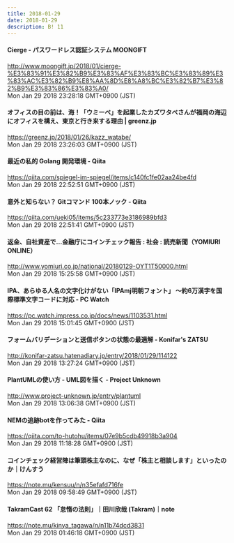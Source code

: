 ```yaml
---
title: 2018-01-29
date: 2018-01-29
description: B! 11
---
```


#### Cierge - パスワードレス認証システム MOONGIFT
http://www.moongift.jp/2018/01/cierge-%E3%83%91%E3%82%B9%E3%83%AF%E3%83%BC%E3%83%89%E3%83%AC%E3%82%B9%E8%AA%8D%E8%A8%BC%E3%82%B7%E3%82%B9%E3%83%86%E3%83%A0/<br>
Mon Jan 29 2018 23:28:18 GMT+0900 (JST)<br>


#### オフィスの目の前は、海！「ウミーベ」を起業したカズワタベさんが福岡の海辺にオフィスを構え、東京と行き来する理由 | greenz.jp
https://greenz.jp/2018/01/26/kazz_watabe/<br>
Mon Jan 29 2018 23:26:03 GMT+0900 (JST)<br>


#### 最近の私的 Golang 開発環境 - Qiita
https://qiita.com/spiegel-im-spiegel/items/c140fc1fe02aa24be4fd<br>
Mon Jan 29 2018 22:52:51 GMT+0900 (JST)<br>


#### 意外と知らない？ Gitコマンド 100本ノック - Qiita
https://qiita.com/ueki05/items/5c233773e3186989bfd3<br>
Mon Jan 29 2018 22:51:41 GMT+0900 (JST)<br>


#### 返金、自社資産で…金融庁にコインチェック報告 : 社会 : 読売新聞（YOMIURI ONLINE）
http://www.yomiuri.co.jp/national/20180129-OYT1T50000.html<br>
Mon Jan 29 2018 15:25:58 GMT+0900 (JST)<br>


#### IPA、あらゆる人名の文字化けがない「IPAmj明朝フォント」 ～約6万漢字を国際標準文字コードに対応 - PC Watch
https://pc.watch.impress.co.jp/docs/news/1103531.html<br>
Mon Jan 29 2018 15:01:45 GMT+0900 (JST)<br>


#### フォームバリデーションと送信ボタンの状態の最適解 - Konifar's ZATSU
http://konifar-zatsu.hatenadiary.jp/entry/2018/01/29/114122<br>
Mon Jan 29 2018 13:27:24 GMT+0900 (JST)<br>


#### PlantUMLの使い方 - UML図を描く - Project Unknown
http://www.project-unknown.jp/entry/plantuml<br>
Mon Jan 29 2018 13:06:38 GMT+0900 (JST)<br>


#### NEMの追跡botを作ってみた - Qiita
https://qiita.com/to-hutohu/items/07e9b5cdb49918b3a904<br>
Mon Jan 29 2018 11:18:28 GMT+0900 (JST)<br>


#### コインチェック経営陣は筆頭株主なのに、なぜ「株主と相談します」といったのか｜けんすう
https://note.mu/kensuu/n/n35efafd716fe<br>
Mon Jan 29 2018 09:58:49 GMT+0900 (JST)<br>


#### TakramCast 62 「怠惰の法則」｜田川欣哉 (Takram)｜note
https://note.mu/kinya_tagawa/n/n11b74dcd3831<br>
Mon Jan 29 2018 01:46:18 GMT+0900 (JST)<br>


